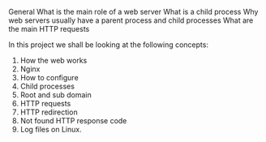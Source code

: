 General
What is the main role of a web server
What is a child process
Why web servers usually have a parent process and child processes
What are the main HTTP requests

In this project we shall be looking at the following concepts:
1. How the web works
2. Nginx
3. How to configure
4. Child processes
5. Root and sub domain
6. HTTP requests
7. HTTP redirection
8. Not found HTTP response code
9. Log files on Linux.
